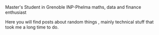 Master's Student in Grenoble INP-Phelma 
maths, data and finance enthusiast

Here you will find posts about random things , mainly technical stuff that took me a long time to do.

